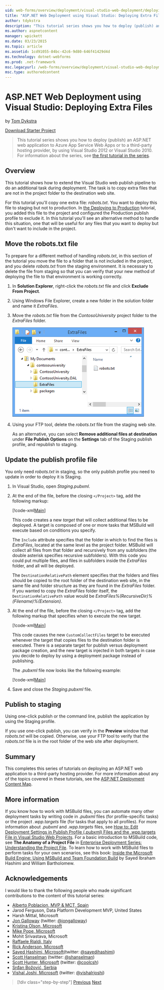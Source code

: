 ```yaml
---
uid: web-forms/overview/deployment/visual-studio-web-deployment/deploying-extra-files
title: "ASP.NET Web Deployment using Visual Studio: Deploying Extra Files | Microsoft Docs"
author: tdykstra
description: "This tutorial series shows you how to deploy (publish) an ASP.NET web application to Azure App Service Web Apps or to a third-party hosting provider, by usin..."
ms.author: aspnetcontent
manager: wpickett
ms.date: 03/23/2015
ms.topic: article
ms.assetid: 1cd91055-84bc-42c6-9d80-646f41429d4d
ms.technology: dotnet-webforms
ms.prod: .net-framework
msc.legacyurl: /web-forms/overview/deployment/visual-studio-web-deployment/deploying-extra-files
msc.type: authoredcontent
---
```

ASP.NET Web Deployment using Visual Studio: Deploying Extra Files
====================
by [Tom Dykstra](https://github.com/tdykstra)

[Download Starter Project](http://go.microsoft.com/fwlink/p/?LinkId=282627)

> This tutorial series shows you how to deploy (publish) an ASP.NET web application to Azure App Service Web Apps or to a third-party hosting provider, by using Visual Studio 2012 or Visual Studio 2010. For information about the series, see [the first tutorial in the series](introduction.md).


## Overview

This tutorial shows how to extend the Visual Studio web publish pipeline to do an additional task during deployment. The task is to copy extra files that are not in the project folder to the destination web site.

For this tutorial you'll copy one extra file: *robots.txt*. You want to deploy this file to staging but not to production. In [the Deploying to Production](deploying-to-production.md) tutorial, you added this file to the project and configured the Production publish profile to exclude it. In this tutorial you'll see an alternative method to handle this situation, one that will be useful for any files that you want to deploy but don't want to include in the project.

## Move the robots.txt file

To prepare for a different method of handling *robots.txt*, in this section of the tutorial you move the file to a folder that is not included in the project, and you delete *robots.txt* from the staging environment. It is necessary to delete the file from staging so that you can verify that your new method of deploying the file to that environment is working correctly.

1. In **Solution Explorer**, right-click the *robots.txt* file and click **Exclude From Project**.
2. Using Windows File Explorer, create a new folder in the solution folder and name it *ExtraFiles*.
3. Move the *robots.txt* file from the *ContosoUniversity* project folder to the *ExtraFiles* folder.

    ![ExtraFiles folder](deploying-extra-files/_static/image1.png)
4. Using your FTP tool, delete the *robots.txt* file from the staging web site.

    As an alternative, you can select **Remove additional files at destination** under **File Publish Options** on the **Settings** tab of the Staging publish profile, and republish to staging.

## Update the publish profile file

You only need *robots.txt* in staging, so the only publish profile you need to update in order to deploy it is Staging.

1. In Visual Studio, open *Staging.pubxml*.
2. At the end of the file, before the closing `</Project>` tag, add the following markup:

    [!code-xml[Main](deploying-extra-files/samples/sample1.xml)]

    This code creates a new *target* that will collect additional files to be deployed. A target is composed of one or more tasks that MSBuild will execute based on conditions you specify.

    The `Include` attribute specifies that the folder in which to find the files is *ExtraFiles*, located at the same level as the project folder. MSBuild will collect all files from that folder and recursively from any subfolders (the double asterisk specifies recursive subfolders). With this code you could put multiple files, and files in subfolders inside the *ExtraFiles* folder, and all will be deployed.

    The `DestinationRelativePath` element specifies that the folders and files should be copied to the root folder of the destination web site, in the same file and folder structure as they are found in the *ExtraFiles* folder. If you wanted to copy the *ExtraFiles* folder itself, the `DestinationRelativePath` value would be *ExtraFiles\%(RecursiveDir)%(Filename)%(Extension)*.
3. At the end of the file, before the closing `</Project>` tag, add the following markup that specifies when to execute the new target.

    [!code-xml[Main](deploying-extra-files/samples/sample2.xml)]

    This code causes the new `CustomCollectFiles` target to be executed whenever the target that copies files to the destination folder is executed. There is a separate target for publish versus deployment package creation, and the new target is injected in both targets in case you decide to deploy by using a deployment package instead of publishing.

    The *.pubxml* file now looks like the following example:

    [!code-xml[Main](deploying-extra-files/samples/sample3.xml?highlight=53-71)]
4. Save and close the *Staging.pubxml* file.

## Publish to staging

Using one-click publish or the command line, publish the application by using the Staging profile.

If you use one-click publish, you can verify in the **Preview** window that *robots.txt* will be copied. Otherwise, use your FTP tool to verify that the *robots.txt* file is in the root folder of the web site after deployment.

## Summary

This completes this series of tutorials on deploying an ASP.NET web application to a third-party hosting provider. For more information about any of the topics covered in these tutorials, see the [ASP.NET Deployment Content Map](https://go.microsoft.com/fwlink/p/?LinkId=282413).

## More information

If you know how to work with MSBuild files, you can automate many other deployment tasks by writing code in *.pubxml* files (for profile-specific tasks) or the project *.wpp.targets* file (for tasks that apply to all profiles). For more information about *.pubxml* and *.wpp.targets* files, see [How to: Edit Deployment Settings in Publish Profile (.pubxml) Files and the .wpp.targets File in Visual Studio Web Projects](https://msdn.microsoft.com/en-us/library/ff398069). For a basic introduction to MSBuild code, see **The Anatomy of a Project File** in [Enterprise Deployment Series: Understanding the Project File](../web-deployment-in-the-enterprise/understanding-the-project-file.md). To learn how to work with MSBuild files to perform tasks for your own scenarios, see this book: [Inside the Microsoft Build Engine: Using MSBuild and Team Foundation Build](http://msbuildbook.com) by Sayed Ibraham Hashimi and William Bartholomew.

## Acknowledgements

I would like to thank the following people who made significant contributions to the content of this tutorial series:

- [Alberto Poblacion, MVP &amp; MCT, Spain](https://mvp.microsoft.com/en-us/mvp/Alberto%20Poblacion%20Bolano-36772)
- Jarod Ferguson, Data Platform Development MVP, United States
- Harsh Mittal, Microsoft
- [Jon Galloway](https://weblogs.asp.net/jgalloway) (twitter: [@jongalloway](http://twitter.com/jongalloway))
- [Kristina Olson, Microsoft](https://blogs.iis.net/krolson/default.aspx)
- [Mike Pope, Microsoft](http://www.mikepope.com/blog/DisplayBlog.aspx)
- Mohit Srivastava, Microsoft
- [Raffaele Rialdi, Italy](http://www.iamraf.net/)
- [Rick Anderson, Microsoft](https://blogs.msdn.com/b/rickandy/)
- [Sayed Hashimi, Microsoft](http://sedodream.com/default.aspx)(twitter: [@sayedihashimi](http://twitter.com/sayedihashimi))
- [Scott Hanselman](http://www.hanselman.com/blog/) (twitter: [@shanselman](http://twitter.com/shanselman))
- [Scott Hunter, Microsoft](https://blogs.msdn.com/b/scothu/) (twitter: [@coolcsh](http://twitter.com/coolcsh))
- [Srđan Božović, Serbia](http://msforge.net/blogs/zmajcek/)
- [Vishal Joshi, Microsoft](http://vishaljoshi.blogspot.com/) (twitter: [@vishalrjoshi](http://twitter.com/vishalrjoshi))

>[!div class="step-by-step"]
[Previous](command-line-deployment.md)
[Next](troubleshooting.md)
